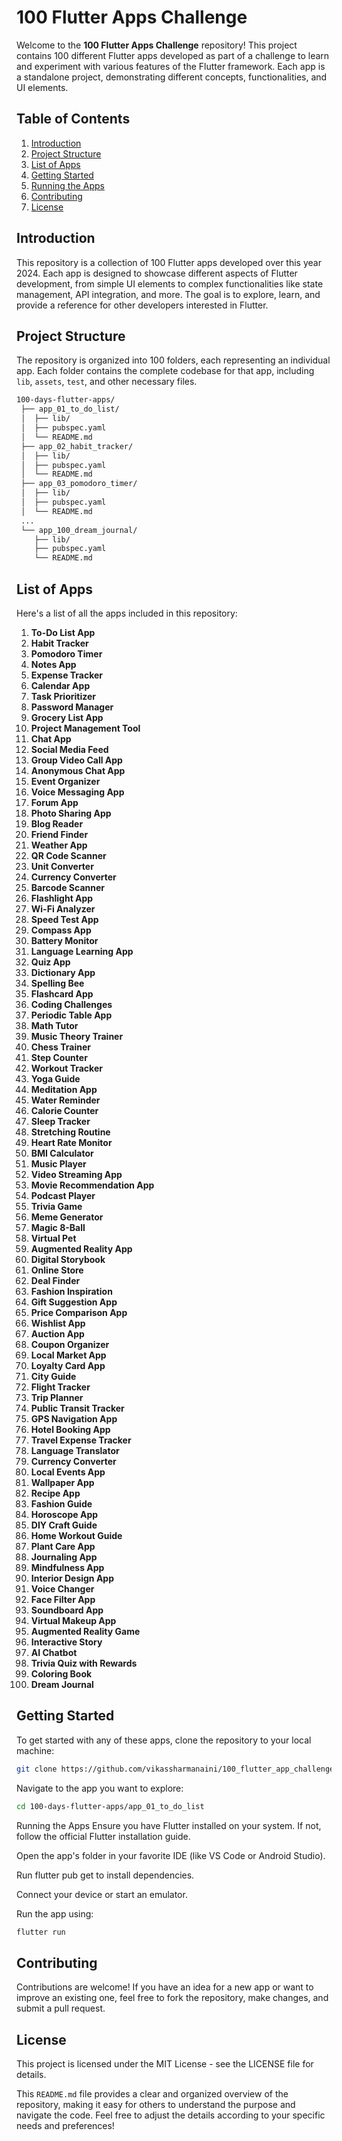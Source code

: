 # 100 Flutter Apps Challenge

Welcome to the **100 Flutter Apps Challenge** repository! This project contains 100 different Flutter apps developed as part of a challenge to learn and experiment with various features of the Flutter framework. Each app is a standalone project, demonstrating different concepts, functionalities, and UI elements.

## Table of Contents

1. [Introduction](#introduction)
2. [Project Structure](#project-structure)
3. [List of Apps](#list-of-apps)
4. [Getting Started](#getting-started)
5. [Running the Apps](#running-the-apps)
6. [Contributing](#contributing)
7. [License](#license)

## Introduction

This repository is a collection of 100 Flutter apps developed over this year 2024. Each app is designed to showcase different aspects of Flutter development, from simple UI elements to complex functionalities like state management, API integration, and more. The goal is to explore, learn, and provide a reference for other developers interested in Flutter.

## Project Structure

The repository is organized into 100 folders, each representing an individual app. Each folder contains the complete codebase for that app, including `lib`, `assets`, `test`, and other necessary files.
```bash
100-days-flutter-apps/ 
 ├── app_01_to_do_list/
 │	├── lib/
 │	├── pubspec.yaml
 │	└── README.md 
 ├── app_02_habit_tracker/ 
 │	├── lib/ 
 │	├── pubspec.yaml 
 │	└── README.md 
 ├── app_03_pomodoro_timer/ 
 │	├── lib/ 
 │	├── pubspec.yaml 
 │	└── README.md 
 ...
 └── app_100_dream_journal/ 
	├── lib/ 
	├── pubspec.yaml 
	└── README.md

```

## List of Apps

Here's a list of all the apps included in this repository:

1. **To-Do List App**
2. **Habit Tracker**
3. **Pomodoro Timer**
4. **Notes App**
5. **Expense Tracker**
6. **Calendar App**
7. **Task Prioritizer**
8. **Password Manager**
9. **Grocery List App**
10. **Project Management Tool**
11. **Chat App**
12. **Social Media Feed**
13. **Group Video Call App**
14. **Anonymous Chat App**
15. **Event Organizer**
16. **Voice Messaging App**
17. **Forum App**
18. **Photo Sharing App**
19. **Blog Reader**
20. **Friend Finder**
21. **Weather App**
22. **QR Code Scanner**
23. **Unit Converter**
24. **Currency Converter**
25. **Barcode Scanner**
26. **Flashlight App**
27. **Wi-Fi Analyzer**
28. **Speed Test App**
29. **Compass App**
30. **Battery Monitor**
31. **Language Learning App**
32. **Quiz App**
33. **Dictionary App**
34. **Spelling Bee**
35. **Flashcard App**
36. **Coding Challenges**
37. **Periodic Table App**
38. **Math Tutor**
39. **Music Theory Trainer**
40. **Chess Trainer**
41. **Step Counter**
42. **Workout Tracker**
43. **Yoga Guide**
44. **Meditation App**
45. **Water Reminder**
46. **Calorie Counter**
47. **Sleep Tracker**
48. **Stretching Routine**
49. **Heart Rate Monitor**
50. **BMI Calculator**
51. **Music Player**
52. **Video Streaming App**
53. **Movie Recommendation App**
54. **Podcast Player**
55. **Trivia Game**
56. **Meme Generator**
57. **Magic 8-Ball**
58. **Virtual Pet**
59. **Augmented Reality App**
60. **Digital Storybook**
61. **Online Store**
62. **Deal Finder**
63. **Fashion Inspiration**
64. **Gift Suggestion App**
65. **Price Comparison App**
66. **Wishlist App**
67. **Auction App**
68. **Coupon Organizer**
69. **Local Market App**
70. **Loyalty Card App**
71. **City Guide**
72. **Flight Tracker**
73. **Trip Planner**
74. **Public Transit Tracker**
75. **GPS Navigation App**
76. **Hotel Booking App**
77. **Travel Expense Tracker**
78. **Language Translator**
79. **Currency Converter**
80. **Local Events App**
81. **Wallpaper App**
82. **Recipe App**
83. **Fashion Guide**
84. **Horoscope App**
85. **DIY Craft Guide**
86. **Home Workout Guide**
87. **Plant Care App**
88. **Journaling App**
89. **Mindfulness App**
90. **Interior Design App**
91. **Voice Changer**
92. **Face Filter App**
93. **Soundboard App**
94. **Virtual Makeup App**
95. **Augmented Reality Game**
96. **Interactive Story**
97. **AI Chatbot**
98. **Trivia Quiz with Rewards**
99. **Coloring Book**
100. **Dream Journal**

## Getting Started

To get started with any of these apps, clone the repository to your local machine:

```bash
git clone https://github.com/vikassharmanaini/100_flutter_app_challenge.git
```
Navigate to the app you want to explore:
```bash
cd 100-days-flutter-apps/app_01_to_do_list
```
Running the Apps
Ensure you have Flutter installed on your system. If not, follow the official Flutter installation guide.

Open the app's folder in your favorite IDE (like VS Code or Android Studio).

Run flutter pub get to install dependencies.

Connect your device or start an emulator.

Run the app using:
```bash
flutter run
```

## Contributing
Contributions are welcome! If you have an idea for a new app or want to improve an existing one, feel free to fork the repository, make changes, and submit a pull request.

## License
This project is licensed under the MIT License - see the LICENSE file for details.

This `README.md` file provides a clear and organized overview of the repository, making it easy for others to understand the purpose and navigate the code. Feel free to adjust the details according to your specific needs and preferences!
